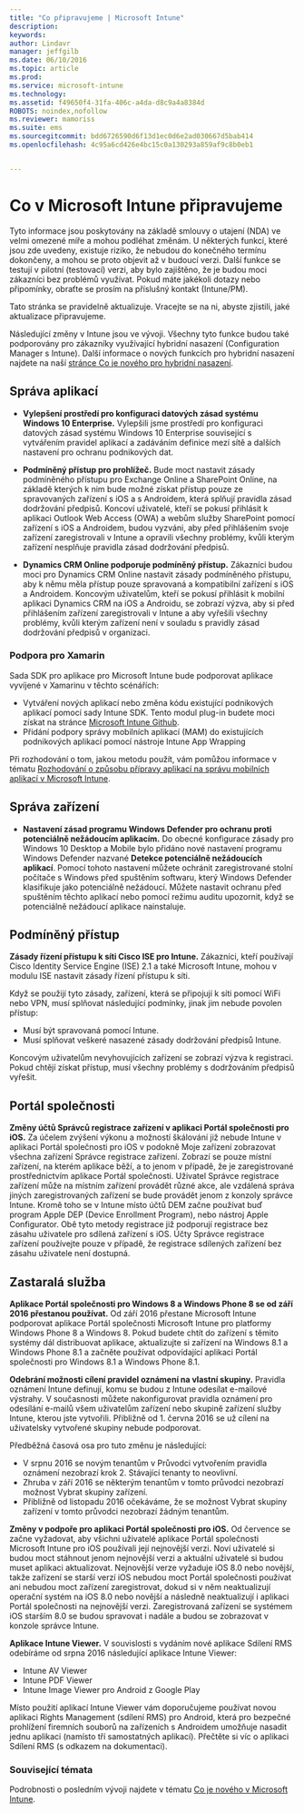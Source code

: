 ```yaml
---
title: "Co připravujeme | Microsoft Intune"
description: 
keywords: 
author: Lindavr
manager: jeffgilb
ms.date: 06/10/2016
ms.topic: article
ms.prod: 
ms.service: microsoft-intune
ms.technology: 
ms.assetid: f49650f4-31fa-406c-a4da-d8c9a4a8384d
ROBOTS: noindex,nofollow
ms.reviewer: mamoriss
ms.suite: ems
ms.sourcegitcommit: bdd6726590d6f13d1ec0d6e2ad030667d5bab414
ms.openlocfilehash: 4c95a6cd426e4bc15c0a130293a859af9c8b0eb1


---
```


# Co v Microsoft Intune připravujeme
Tyto informace jsou poskytovány na základě smlouvy o utajení (NDA) ve velmi omezené míře a mohou podléhat změnám. U některých funkcí, které jsou zde uvedeny, existuje riziko, že nebudou do konečného termínu dokončeny, a mohou se proto objevit až v budoucí verzi. Další funkce se testují v pilotní (testovací) verzi, aby bylo zajištěno, že je budou moci zákazníci bez problémů využívat. Pokud máte jakékoli dotazy nebo připomínky, obraťte se prosím na příslušný kontakt (Intune/PM).

Tato stránka se pravidelně aktualizuje. Vracejte se na ni, abyste zjistili, jaké aktualizace připravujeme.

Následující změny v Intune jsou ve vývoji. Všechny tyto funkce budou také podporovány pro zákazníky využívající hybridní nasazení (Configuration Manager s Intune). Další informace o nových funkcích pro hybridní nasazení najdete na naší [stránce Co je nového pro hybridní nasazení](https://technet.microsoft.com/en-US/library/mt718155(TechNet.10).aspx).


## Správa aplikací
- **Vylepšení prostředí pro konfiguraci datových zásad systému Windows 10 Enterprise.** Vylepšili jsme prostředí pro konfiguraci datových zásad systému Windows 10 Enterprise související s vytvářením pravidel aplikací a zadáváním definice mezí sítě a dalších nastavení pro ochranu podnikových dat.
<!---TFS 1303011--->

- **Podmíněný přístup pro prohlížeč.** Bude moct nastavit zásady podmíněného přístupu pro Exchange Online a SharePoint Online, na základě kterých k nim bude možné získat přístup pouze ze spravovaných zařízení s iOS a s Androidem, která splňují pravidla zásad dodržování předpisů. Koncoví uživatelé, kteří se pokusí přihlásit k aplikaci Outlook Web Access (OWA) a webům služby SharePoint pomocí zařízení s iOS a Androidem, budou vyzváni, aby před přihlášením svoje zařízení zaregistrovali v Intune a opravili všechny problémy, kvůli kterým zařízení nesplňuje pravidla zásad dodržování předpisů.
<!---TFS 1175844--->

- **Dynamics CRM Online podporuje podmíněný přístup.** Zákazníci budou moci pro Dynamics CRM Online nastavit zásady podmíněného přístupu, aby k němu měla přístup pouze spravovaná a kompatibilní zařízení s iOS a Androidem. Koncovým uživatelům, kteří se pokusí přihlásit k mobilní aplikaci Dynamics CRM na iOS a Androidu, se zobrazí výzva, aby si před přihlášením zařízení zaregistrovali v Intune a aby vyřešili všechny problémy, kvůli kterým zařízení není v souladu s pravidly zásad dodržování předpisů v organizaci.
<!---TFS1295358--->

### Podpora pro Xamarin
Sada SDK pro aplikace pro Microsoft Intune bude podporovat aplikace vyvíjené v Xamarinu v těchto scénářích:

- Vytváření nových aplikací nebo změna kódu existující podnikových aplikací pomocí sady Intune SDK. Tento modul plug-in budete moci získat na stránce [Microsoft Intune Github](https://github.com/msintuneappsdk).
- Přidání podpory správy mobilních aplikací (MAM) do existujících podnikových aplikací pomocí nástroje Intune App Wrapping

Při rozhodování o tom, jakou metodu použít, vám pomůžou informace v tématu [Rozhodování o způsobu přípravy aplikací na správu mobilních aplikací v Microsoft Intune](https://docs.microsoft.com/en-us/intune/deploy-use/decide-how-to-prepare-apps-for-mobile-application-management-with-microsoft-intune).
<!--- TFS 1061478 & TFS 1152340--->

## Správa zařízení
- **Nastavení zásad programu Windows Defender pro ochranu proti potenciálně nežádoucím aplikacím.** Do obecné konfigurace zásady pro Windows 10 Desktop a Mobile bylo přidáno nové nastavení programu Windows Defender nazvané **Detekce potenciálně nežádoucích aplikací**. Pomocí tohoto nastavení můžete ochránit zaregistrované stolní počítače s Windows před spuštěním softwaru, který Windows Defender klasifikuje jako potenciálně nežádoucí. Můžete nastavit ochranu před spuštěním těchto aplikací nebo pomocí režimu auditu upozornit, když se potenciálně nežádoucí aplikace nainstaluje.
<!---TFS 1244478--->

## Podmíněný přístup
**Zásady řízení přístupu k síti Cisco ISE pro Intune.**  Zákazníci, kteří používají Cisco Identity Service Engine (ISE) 2.1 a také Microsoft Intune, mohou v modulu ISE nastavit zásady řízení přístupu k síti.

Když se použijí tyto zásady, zařízení, která se připojují k síti pomocí WiFi nebo VPN, musí splňovat následující podmínky, jinak jim nebude povolen přístup:

* Musí být spravovaná pomocí Intune.
* Musí splňovat veškeré nasazené zásady dodržování předpisů Intune.

Koncovým uživatelům nevyhovujících zařízení se zobrazí výzva k registraci. Pokud chtějí získat přístup, musí všechny problémy s dodržováním předpisů vyřešit.
<!---TFS 1299144--->

## Portál společnosti
**Změny účtů Správců registrace zařízení v aplikaci Portál společnosti pro iOS.** Za účelem zvýšení výkonu a možností škálování již nebude Intune v aplikaci Portál společnosti pro iOS v podokně Moje zařízení zobrazovat všechna zařízení Správce registrace zařízení. Zobrazí se pouze místní zařízení, na kterém aplikace běží, a to jenom v případě, že je zaregistrované prostřednictvím aplikace Portál společnosti. Uživatel Správce registrace zařízení může na místním zařízení provádět různé akce, ale vzdálená správa jiných zaregistrovaných zařízení se bude provádět jenom z konzoly správce Intune.  Kromě toho se v Intune místo účtů DEM začne používat buď program Apple DEP (Device Enrollment Program), nebo nástroj Apple Configurator. Obě tyto metody registrace již podporují registrace bez zásahu uživatele pro sdílená zařízení s iOS. Účty Správce registrace zařízení používejte pouze v případě, že registrace sdílených zařízení bez zásahu uživatele není dostupná.
<!---TFS 1233681--->

## Zastaralá služba
**Aplikace Portál společnosti pro Windows 8 a Windows Phone 8 se od září 2016 přestanou používat.** Od září 2016 přestane Microsoft Intune podporovat aplikace Portál společnosti Microsoft Intune pro platformy Windows Phone 8 a Windows 8. Pokud budete chtít do zařízení s těmito systémy dál distribuovat aplikace, aktualizujte si zařízení na Windows 8.1 a Windows Phone 8.1 a začněte používat odpovídající aplikaci Portál společnosti pro Windows 8.1 a Windows Phone 8.1.
<!---TFS 1255391--->

**Odebrání možnosti cílení pravidel oznámení na vlastní skupiny.**
Pravidla oznámení Intune definují, komu se budou z Intune odesílat e-mailové výstrahy. V současnosti můžete nakonfigurovat pravidla oznámení pro odesílání e-mailů všem uživatelům zařízení nebo skupině zařízení služby Intune, kterou jste vytvořili. Přibližně od 1. června 2016 se už cílení na uživatelsky vytvořené skupiny nebude podporovat.

Předběžná časová osa pro tuto změnu je následující:
- V srpnu 2016 se novým tenantům v Průvodci vytvořením pravidla oznámení nezobrazí krok 2. Stávající tenanty to neovlivní.
- Zhruba v září 2016 se některým tenantům v tomto průvodci nezobrazí možnost Vybrat skupiny zařízení.
- Přibližně od listopadu 2016 očekáváme, že se možnost Vybrat skupiny zařízení v tomto průvodci nezobrazí žádným tenantům.
<!---   TFS 1278864--->

**Změny v podpoře pro aplikaci Portál společnosti pro iOS.**
Od července se začne vyžadovat, aby všichni uživatelé aplikace Portál společnosti Microsoft Intune pro iOS používali její nejnovější verzi. Noví uživatelé si budou moct stáhnout jenom nejnovější verzi a aktuální uživatelé si budou muset aplikaci aktualizovat. Nejnovější verze vyžaduje iOS 8.0 nebo novější, takže zařízení se starší verzí iOS nebudou moct Portál společnosti používat ani nebudou moct zařízení zaregistrovat, dokud si v něm neaktualizují operační systém na iOS 8.0 nebo novější a následně neaktualizují i aplikaci Portál společnosti na nejnovější verzi. Zaregistrovaná zařízení se systémem iOS starším 8.0 se budou spravovat i nadále a budou se zobrazovat v konzole správce Intune.  

**Aplikace Intune Viewer.** V souvislosti s vydáním nové aplikace Sdílení RMS odebíráme od srpna 2016 následující aplikace Intune Viewer:
- Intune AV Viewer
- Intune PDF Viewer
- Intune Image Viewer pro Android z Google Play

Místo použití aplikací Intune Viewer vám doporučujeme používat novou aplikaci Rights Management (sdílení RMS) pro Android, která pro bezpečné prohlížení firemních souborů na zařízeních s Androidem umožňuje nasadit jednu aplikaci (namísto tří samostatných aplikací). Přečtěte si víc o aplikaci Sdílení RMS (s odkazem na dokumentaci).


### Související témata
Podrobnosti o posledním vývoji najdete v tématu [Co je nového v Microsoft Intune](whats-new-in-microsoft-intune.md).



<!--HONumber=Jun16_HO3-->


